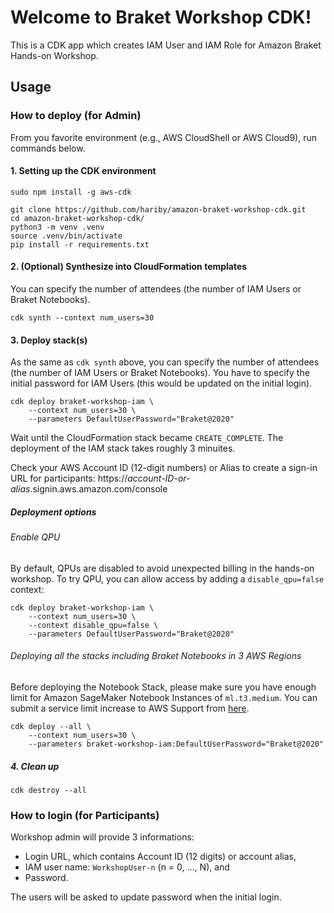
# Welcome to Braket Workshop CDK!

This is a CDK app which creates IAM User and IAM Role for Amazon Braket Hands-on Workshop. 

## Usage

### How to deploy (for Admin)
From you favorite environment (e.g., AWS CloudShell or AWS Cloud9), run commands below. 

#### 1. Setting up the CDK environment

```
sudo npm install -g aws-cdk

git clone https://github.com/hariby/amazon-braket-workshop-cdk.git
cd amazon-braket-workshop-cdk/
python3 -m venv .venv
source .venv/bin/activate
pip install -r requirements.txt
```

#### 2. (Optional) Synthesize into CloudFormation templates 
You can specify the number of attendees (the number of IAM Users or Braket Notebooks). 
```
cdk synth --context num_users=30
```

#### 3. Deploy stack(s)
As the same as `cdk synth` above, you can specify the number of attendees (the number of IAM Users or Braket Notebooks). 
You have to specify the initial password for IAM Users (this would be updated on the initial login). 

```
cdk deploy braket-workshop-iam \
    --context num_users=30 \
    --parameters DefaultUserPassword="Braket@2020"
```
Wait until the CloudFormation stack became `CREATE_COMPLETE`. The deployment of the IAM stack takes roughly 3 minuites.

Check your AWS Account ID (12-digit numbers) or Alias to create a sign-in URL for participants: 
https://*account-ID-or-alias*.signin.aws.amazon.com/console

##### Deployment options 
###### Enable QPU
By default, QPUs are disabled to avoid unexpected billing in the hands-on workshop. To try QPU, you can allow access by adding a `disable_qpu=false` context:  
```
cdk deploy braket-workshop-iam \
    --context num_users=30 \
    --context disable_qpu=false \
    --parameters DefaultUserPassword="Braket@2020"
```

###### Deploying all the stacks including Braket Notebooks in 3 AWS Regions
Before deploying the Notebook Stack, please make sure you have enough limit for Amazon SageMaker Notebook Instances of `ml.t3.medium`. You can submit a service limit increase to AWS Support from [here](https://console.aws.amazon.com/support/home#/case/create). 
```
cdk deploy --all \
    --context num_users=30 \
    --parameters braket-workshop-iam:DefaultUserPassword="Braket@2020"
```

##### 4. Clean up 
```
cdk destroy --all
```

### How to login (for Participants)
Workshop admin will provide 3 informations: 
- Login URL, which contains Account ID (12 digits) or account alias, 
- IAM user name: `WorkshopUser-n` (n = 0, ..., N), and 
- Password. 

The users will be asked to update password when the initial login. 
<!-- 
The default password policy enforces the following conditions as in the [document](https://docs.aws.amazon.com/IAM/latest/UserGuide/id_credentials_passwords_account-policy.html#default-policy-details):

- Minimum password length of 8 characters and a maximum length of 128 characters. 
- Minimum of three of the following mix of character types: uppercase, lowercase, numbers, and `! @ # $ % ^ & * ( ) _ + - = [ ] { } | '` symbols. 
- Not be identical to your AWS account name or email address. 
-->
